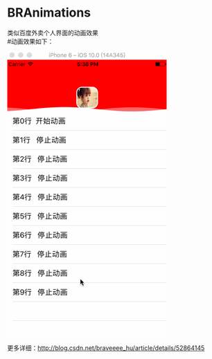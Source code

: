 # BRAnimations
类似百度外卖个人界面的动画效果<br>
#动画效果如下：<br>



![](https://github.com/braveeeehu/BRAnimations/raw/master/BRAnimations/demo.gif)

更多详细：http://blog.csdn.net/braveeee_hu/article/details/52864145
